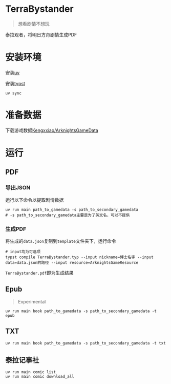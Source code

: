 # TerraBystander

> 想看剧情不想玩

泰拉观者，将明日方舟剧情生成PDF

# 安装环境

安装[uv](https://docs.astral.sh/uv/getting-started/installation/)

安装[typst](https://github.com/typst/typst/releases)

```shell
uv sync
```

# 准备数据

下载游戏数据[Kengxxiao/ArknightsGameData](https://github.com/Kengxxiao/ArknightsGameData)

# 运行

## PDF

### 导出JSON

运行以下命令以提取剧情数据

```shell
uv run main path_to_gamedata -s path_to_secondary_gamedata
# -s path_to_secondary_gamedata主要是为了英文名，可以不提供
```

### 生成PDF

将生成的`data.json`复制到`template`文件夹下，运行命令

```shell
# input均为可选项
typst compile TerraBystander.typ --input nickname=博士名字 --input data=data.json的路径 --input resource=ArknightsGameResource
```

`TerraBystander.pdf`即为生成结果

## Epub

> Experimental

```shell
uv run main book path_to_gamedata -s path_to_secondary_gamedata -t epub
```

## TXT

```shell
uv run main book path_to_gamedata -s path_to_secondary_gamedata -t txt
```

## 泰拉记事社

```shell
uv run main comic list
uv run main comic download_all
```

